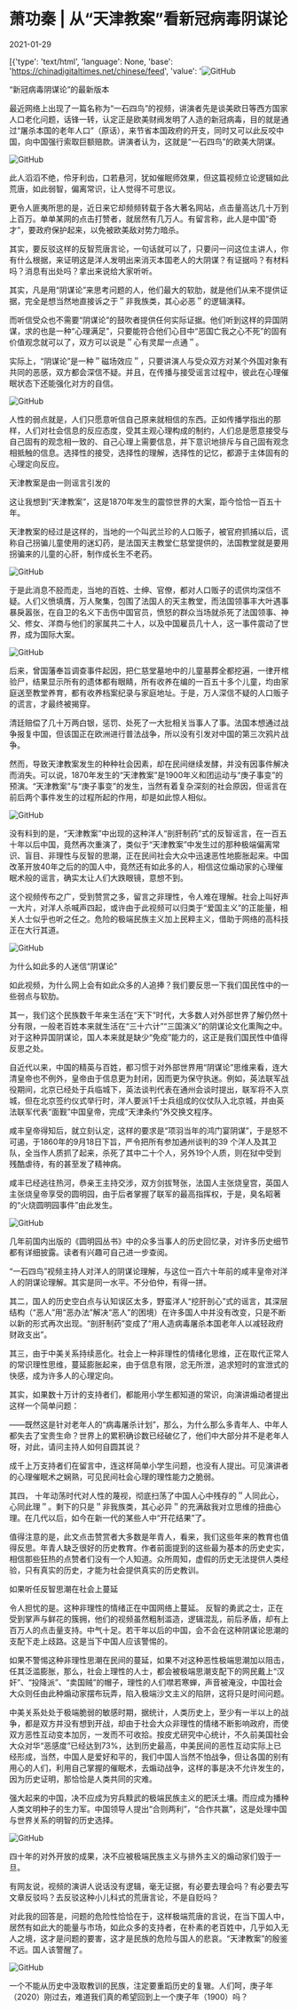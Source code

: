 # 萧功秦 | 从“天津教案”看新冠病毒阴谋论

2021-01-29

[{'type': 'text/html', 'language': None, 'base': 'https://chinadigitaltimes.net/chinese/feed', 'value': '![GitHub](https://chinadigitaltimes.net/chinese/files/2021/01/post-662129-6014051e1c149.)



“新冠病毒阴谋论”的最新版本

最近网络上出现了一篇名称为“一石四鸟”的视频，讲演者先是谈美欧日等西方国家人口老化问题，话锋一转，认定正是欧美财阀发明了人造的新冠病毒，目的就是通过“屠杀本国的老年人口”（原话），来节省本国政府的开支，同时又可以此反咬中国，向中国强行索取巨额赔款。讲演者认为，这就是“一石四鸟”的欧美大阴谋。

![GitHub](https://chinadigitaltimes.net/chinese/files/2021/01/post-662129-6014052062c41.)

此人滔滔不绝，伶牙利齿，口若悬河，犹如催眠师效果，但这篇视频立论逻辑如此荒唐，如此弱智，偏离常识，让人觉得不可思议。

更令人匪夷所思的是，近日来它却频频转载于各大著名网站，点击量高达几十万到上百万。单单某网的点击打赞者，就居然有几万人。有留言称，此人是中国“奇才”，要政府保护起来，以免被欧美敌对势力暗杀。

其实，要反驳这样的反智荒唐言论，一句话就可以了，只要问一问这位主讲人，你有什么根据，来证明这是洋人发明出来消灭本国老人的大阴谋？有证据吗？有材料吗？消息有出处吗？拿出来说给大家听听。

其实，凡是用“阴谋论”来思考问题的人，他们最大的软肋，就是他们从来不提供证据，完全是想当然地直接诉之于＂非我族类，其心必恶＂的逻辑演释。

而听信受众也不需要“阴谋论”的鼓吹者提供任何实际证据。他们听到这样的异国阴谋，求的也是一种“心理满足”，只要能符合他们心目中“恶国亡我之心不死”的固有价值观念就可以了，双方可以说是＂心有灵犀一点通＂。

实际上，“阴谋论”是一种＂磁场效应＂，只要讲演人与受众双方对某个外国对象有共同的恶感，双方都会深信不疑。并且，在传播与接受谣言过程中，彼此在心理催眠状态下还能强化对方的自信。

![GitHub](https://chinadigitaltimes.net/chinese/files/2021/01/post-662129-601405220e558.图片地址)

人性的弱点就是，人们只愿意听信自己原来就相信的东西。正如传播学指出的那样，人们对社会信息的反应态度，受其主观心理构成的制约，人们总是愿意接受与自己固有的观念相一致的、自己心理上需要信息，并下意识地排斥与自己固有观念相抵触的信息。选择性的接受，选择性的理解，选择性的记忆，都源于主体固有的心理定向反应。

天津教案是由一则谣言引发的

这让我想到“天津教案”，这是1870年发生的震惊世界的大案，距今恰恰一百五十年。

天津教案的经过是这样的，当地的一个叫武兰珍的人口贩子，被官府抓捕以后，谎称自己拐骗儿童使用的迷幻药，是法国天主教堂仁慈堂提供的，法国教堂就是要用拐骗来的儿童的心肝，制作成长生不老药。

![GitHub](https://chinadigitaltimes.net/chinese/files/2021/01/post-662129-60140524057cc.)

于是此消息不胫而走，当地的百姓、士绅、官僚，都对人口贩子的谎供均深信不疑。人们义愤填膺，万人聚集，包围了法国人的天主教堂，而法国领事丰大叶遇事暴戾嚣张，在自卫的名义下击伤中国官员，愤怒的群众当场就杀死了法国领事、神父、修女、洋商与他们的家属共二十人，以及中国雇员几十人，这一事件震动了世界，成为国际大案。

![GitHub](https://chinadigitaltimes.net/chinese/files/2021/01/post-662129-60140525f0dee.)

后来，曾国藩奉旨调查事件起因，把仁慈堂墓地中的儿童墓葬全都挖遍，一律开棺验尸，结果显示所有的遗体都有眼睛，所有收养在编的一百五十多个儿童，均由家庭送至教堂养育，都有收养档案纪录与家庭地址。于是，万人深信不疑的人口贩子的谎言，才最终被揭穿。

清廷赔偿了几十万两白银，惩罚、处死了一大批相关当事人了事。法国本想通过战争报复中国，但该国正在欧洲进行普法战争，所以没有引发对中国的第三次鸦片战争。

然而，导致天津教案发生的种种社会因素，却在民间继续发酵，并没有因事件解决而消失。可以说，1870年发生的“天津教案”是1900年义和团运动与“庚子事变”的预演。“天津教案”与“庚子事变”的发生，当然有着复杂深刻的社会原因，但谣言在前后两个事件发生的过程所起的作用，却是如此惊人相似。

![GitHub](https://chinadigitaltimes.net/chinese/files/2021/01/post-662129-60140527e92cd.)

没有料到的是，“天津教案”中出现的这种洋人“剖肝制药”式的反智谣言，在一百五十年以后中国，竟然再次重演了，类似于“天津教案”中发生过的那种极端偏离常识、盲目、非理性与反智的思潮，正在民间社会大众中迅速恶性地膨胀起来。中国改革开放40年之后的的国人中，竟然还有如此多的人，相信这位煽动家的心理催眠术般的谣言，确实太让人们大跌眼镜，意想不到。

这个视频传布之广，受到赞赏之多，留言之非理性，令人难在理解。社会上叫好声一大片，对洋人杀喊声四起，或许由于此视频可以归类于“爱国主义”的正能量，相关人士似乎也听之任之。危险的极端民族主义加上民粹主义，借助于网络的高科技正在大行其道。

![GitHub](https://chinadigitaltimes.net/chinese/files/2021/01/post-662129-60140529e1ff4.)

为什么如此多的人迷信“阴谋论”

如此视频，为什么网上会有如此众多的人追捧？我们要反思一下我们国民性中的一些弱点与软肋。

其一，我们这个民族数千年来生活在“天下”时代，大多数人对外部世界了解仍然十分有限，一般老百姓本来就生活在“三十六计”“三国演义”的阴谋论文化熏陶之中。对于这种异国阴谋论，国人本来就是缺少“免疫”能力的，这正是我们国民性中值得反思之处。

自近代以来，中国的精英与百姓，都习惯于对外部世界用“阴谋论”思维来看，连大清皇帝也不例外，皇帝由于信息更为封闭，因而更为保守执迷。例如，英法联军战役期间，北京已经处于兵临城下，英法谈判代表在通州会谈时提出，联军将不入京城，但在北京签约仪式举行时，洋人要派1千士兵组成的仪仗队入北京城，并由英法联军代表“面觐”中国皇帝，完成“天津条约”外交换文程序。

咸丰皇帝得知后，就立刻认定，这样的要求是“项羽当年的鸿门宴阴谋”，于是怒不可遏，于1860年的9月18日下旨，严令把所有参加通州谈判的39 个洋人及其卫队，全当作人质抓了起来，杀死了其中二十个人，另外19个人质，则在狱中受到残酷虐待，有的甚至发了精神病。

咸丰已经逃往热河，恭亲王主持交涉，双方剑拔弩张，法国人主张烧皇宫，英国人主张烧皇帝享受的圆明园，由于后者掌握了联军的最高指挥权，于是，臭名眧著的“火烧圆明园事件”由此发生。

![GitHub](https://chinadigitaltimes.net/chinese/files/2021/01/post-662129-6014052bdca45.)

几年前国内出版的《圆明园丛书》中的众多当事人的历史回忆录，对许多历史细节都有详细披露。读者有兴趣可自己进一步查阅。

“一石四鸟”视频主持人对洋人的阴谋论理解，与这位一百六十年前的咸丰皇帝对洋人的阴谋论理解。其实是同一水平。不分伯仲，有得一拼。

其二，国人的历史空白点与认知误区太多，野蛮洋人“挖肝剖心”式的谣言，其深层结构（“恶人”用“恶办法”解决“恶人”的困境）在许多国人中并没有改变，只是不断以新的形式再次出现。“剖肝制药”变成了“用人造病毒屠杀本国老年人以减轻政府财政支出”。

其三，由于中美关系持续恶化。社会上一种非理性的情绪化思维，正在取代正常人的常识理性思维，蔓延膨胀起来，由于信息有限，忿无所泄，追求短时的宣泄式的快感，成为许多人的心理定向。

其实，如果数十万计的支持者们，都能用小学生都知道的常识，向演讲煽动者提出这样一个简单问题：

——既然这是针对老年人的“病毒屠杀计划”，那么，为什么那么多青年人、中年人都失去了宝贵生命？世界上的累积确诊数已经破亿了，他们中大部分并不是老年人呀，对此，请问主持人如何自圆其说？

成千上万支持者们在留言中，连这样简单小学生问题，也没有人提出。可见演讲者的心理催眠术之娴熟，可见民间社会心理的理性能力之脆弱。

其四， 十年动荡时代对人性的蔑视，彻底扫荡了中国人心中残存的＂人同此心，心同此理＂。剩下的只是＂非我族类，其心必异＂的充满敌我对立思维的扭曲心理。在几代以后，如今在新一代的某些人中“开花结果”了。

值得注意的是，此文点击赞赏者大多数是年青人，看来，我们这些年来的教育也值得反思。年青人缺乏很好的历史教育。作者前面提到的这些最为基本的历史史实，相信那些狂热的点赞者们没有一个人知道。众所周知，虚假的历史无法提供人类经验，只有真实的历史，才能为社会提供真实的历史教训。

如果听任反智思潮在社会上蔓延

令人担忧的是。这种非理性的情绪正在中国网络上蔓延。 反智的勇武之士，正在受到掌声与鲜花的簇拥，他们的视频虽然粗制滥造，逻辑混乱，前后矛盾，却有上百万人的点击量支持。中气十足。若干年以后的中国，会不会在这种阴谋论思潮的支配下走上歧路。这是当下中国人应该警惕的。

如果不警惕这种非理性思潮在民间的蔓延，如果不对这种恶性极端思潮加以阻击，任其泛滥膨胀，那么，社会上理性的人士，都会被极端思潮支配下的网民戴上“汉奸”、“投降派”、“卖国贼”的帽子，理性的人们噤若寒蝉，声音被淹没，中国社会大众则任由此种煽动家摆布玩弄，陷入极端沙文主义的陷阱，这将只是时间问题。

中美关系处处于极端脆弱的敏感时期，据统计，人类历史上，至少有一半以上的战争，都是双方并没有想到开战，却由于社会大众非理性的情绪不断影响政府，而使双方恶性互动变本加厉，一发而不可收拾。按皮尤研究中心统计，不久前美国社会大众对华“恶感度”已经达到73%，达到历史最高，中美民间的恶性互动实际上已经形成，当然，中国人是爱好和平的，我们中国人当然不怕战争，但让各国的别有用心的人们，利用自己掌握的催眠术，去煽动战争，这样的事是决不允许发生的，因为历史证明，那恰恰是人类共同的灾难。

强大起来的中国，决不应成为穷兵黩武的极端民族主义的肥沃土壤。而应成为播种人类文明种子的生力军。中国领导人提出“合则两利”，“合作共赢”，这是处理中国与世界关系的明智的历史选择。

![GitHub](https://chinadigitaltimes.net/chinese/files/2021/01/post-662129-6014052d84846.)

四十年的对外开放的成果，决不应被极端民族主义与排外主义的煽动家们毁于一旦。

有网友说，视频的演讲人说话没有逻辑，毫无证据，有必要去理会吗？有必要去写文章反驳吗？去反驳这种小儿科式的荒唐言论，不是自贬吗？

对此我的回答是，问题的危险性恰恰在于，这样极端荒唐的言说，在当下国人中，居然有如此大的能量与市场，如此众多的支持者，在朴素的老百姓中，几乎如入无人之境，这才是问题的要害，这才是民族的危险与国人的悲哀。“天津教案”的殷鉴不远。国人该警醒了。

![GitHub](https://chinadigitaltimes.net/chinese/files/2021/01/post-662129-6014052f80e55.)

一个不能从历史中汲取教训的民族，注定要重蹈历史的复辙。人们呵，庚子年（2020）刚过去，难道我们真的希望回到上一个庚子年（1900）吗？

